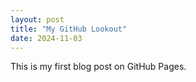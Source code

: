 ```yaml
---
layout: post
title: "My GitHub Lookout"
date: 2024-11-03
---
```


This is my first blog post on GitHub Pages.
